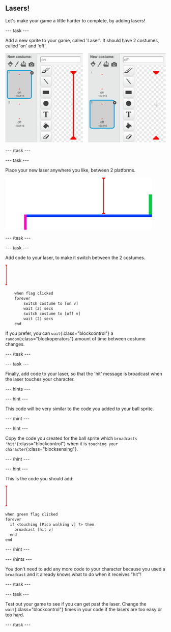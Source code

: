 ## Lasers!

Let's make your game a little harder to complete, by adding lasers!

--- task ---

Add a new sprite to your game, called 'Laser'. It should have 2 costumes, called 'on' and 'off'.

![screenshot](images/dodge-lasers-costume.png)

--- /task ---

--- task ---

Place your new laser anywhere you like, between 2 platforms.

![screenshot](images/dodge-lasers-position.png)

--- /task ---

--- task ---

Add code to your laser, to make it switch between the 2 costumes.

![laser sprite](images/laser_sprite.png)

```blocks
	when flag clicked
	forever
		switch costume to [on v]
		wait (2) secs
		switch costume to [off v]
		wait (2) secs
	end
```

If you prefer, you can `wait`{:class="blockcontrol"} a `random`{:class="blockoperators"} amount of time between costume changes.

--- /task ---

--- task ---

Finally, add code to your laser, so that the 'hit' message is broadcast when the laser touches your character. 

--- hints ---

--- hint ---

This code will be very similar to the code you added to your ball sprite.

--- /hint ---

--- hint ---

Copy the code you created for the ball sprite which `broadcasts 'hit'`{:class="blockcontrol"} when it is `touching your character`{:class="blocksensing"}.

--- /hint ---

--- hint ---

This is the code you should add:

![laser sprite](images/laser_sprite.png)

```blocks
when green flag clicked
forever 
  if <touching [Pico walking v] ?> then 
    broadcast [hit v]
  end
end
```

--- /hint ---

--- /hints ---

You don't need to add any more code to your character because you used a `broadcast` and it already knows what to do when it receives "hit"!

--- /task ---

--- task ---

Test out your game to see if you can get past the laser. Change the `wait`{:class="blockcontrol"} times in your code if the lasers are too easy or too hard.

--- /task ---

